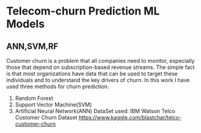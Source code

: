 # Telecom-churn Prediction ML Models
## ANN,SVM,RF
Customer churn is a problem that all companies need to monitor, especially those that depend on subscription-based revenue streams. The simple fact is that most organizations have data that can be used to target these individuals and to understand the key drivers of churn. In this work I have used three methods for churn prediction. 
1. Random Forest
2. Support Vector Machine(SVM)
3. Artificial Neural Network(ANN)
DataSet used: IBM Watson Telco Customer Churn Dataset  https://www.kaggle.com/blastchar/telco-customer-churn

